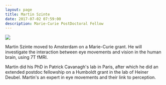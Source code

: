 ```yaml
---
layout: page
title: Martin Szinte
date: 2017-07-02 07:59:00
description: Marie-Curie PostDoctoral Fellow 
---
```


<img class="col one right" src="/img/people/ms.jpg">

Martin Szinte moved to Amsterdam on a Marie-Curie grant. He will investigate the interaction between eye movements and vision in the human brain, using 7T fMRI. 

Martin did his PhD in Patrick Cavanagh's lab in Paris, after which he did an extended postdoc fellowship on a Humboldt grant in the lab of Heiner Deubel. Martin's an expert in eye movements and their link to perception. 